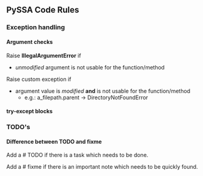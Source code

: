 ## PySSA Code Rules

### Exception handling

#### Argument checks
Raise **IllegalArgumentError** if 
* *unmodified* argument is not usable for the function/method

Raise custom exception if
* argument value is *modified* **and** is not usable for the function/method
  * e.g.: a_filepath.parent -> DirectoryNotFoundError

#### try-except blocks


### TODO's
#### Difference between TODO and fixme
Add a # TODO if there is a task which needs to be done.

Add a # fixme if there is an important note which needs to be quickly found.
